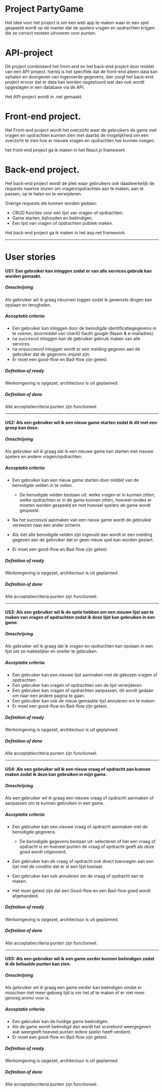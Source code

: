 # **Project PartyGame**
Het idee voor het project is om een web app te maken waar er een spel gespeeld wordt op de manier dat de spelers vragen en opdrachten krijgen die ze correct moeten uitvoeren voor punten.

# API-project
Dit project combineerd het front-end en het back-end project door middel van een API-project. hierbij is het specifiek dat de front-end alleen data kan ophalen en doorgeven van ingevoerde gegevens, dan zorgt het back-end project ervoor dat er data kan worden opgestuurd wat dan ook wordt opgeslagen in een database via de API.

Het API-project wordt in .net gemaakt.

# Front-end project.
Het Front-end project wordt het overzicht waar de gebruikers de game met vragen en opdrachten kunnen zien met daarbij de mogelijkheid om een overzicht te zien hoe er nieuwe vragen en opdrachten toe kunnen voegen.

het front-end project ga ik maken in het React.js framework
# Back-end project.
Het back-end project wordt de plek waar gebruikers ook daadwerkelijk de requests naartoe sturen om vragen/opdrachten aan te maken, aan te passen, op te halen en te verwijderen.

Overige requests die kunnen worden gedaan:
- CRUD functies voor een lijst van vragen of opdrachten.
- Game starten, bijhouden en beëindigen.
- Een lijst van vragen of opdrachten publiek maken.

Het back-end project ga ik maken in het asp.net framework.

------------------------------------------------------------
# User stories
#### **US1:** Een gebruiker kan inloggen zodat er van alle services gebruik kan worden gemaakt.

##### Omschrijving
Als gebruiker wil ik graag inkunnen loggen zodat ik gewenste dingen kan opslaan en terughalen.

##### **Acceptatie criteria:**
- Een gebruiker kan inloggen door de benodigde identificatiegegevens in te voeren, doormiddel van UserID 0auth google (Naam & e-mailadres).
- na succesvol inloggen kan de gebruiker gebruik maken van alle services.
- na onsuccesvol inloggen wordt er een melding gegeven aan de gebruiker dat de gegevens onjuist zijn.
- Er moet een good-flow en Bad-flow zijn getest.

##### **Definition of ready**
Werkomgeving is opgezet, architectuur is uit geplanned.

##### **Definition of done**
Alle acceptatiecriteria punten zijn functioneel.

------------------------------------------------------------
#### **US2:** Als een gebruiker wil ik een nieuw game starten zodat ik dit met een groep kan doen.

##### Omschrijving
Als gebruiker wil ik graag dat ik een nieuwe game kan starten met nieuwe spelers en andere vragen/opdrachten.

##### **Acceptatie criteria:**
- Een gebruiker kan een nieuw game starten door middel van de benodigde velden in te vullen.

     - De benodigde velden bestaan uit: welke vragen er in kunnen zitten, welke opdrachten er in de game kunnen zitten, hoeveel rondes er moeten worden gespeeld en met hoeveel spelers de game wordt gespeeld.
- Na het succesvol aanmaken van een nieuw game wordt de gebruiker verwezen naar een ander scherm.
- Als niet alle benodigde velden zijn ingevuld dan wordt er een melding gegeven aan de gebruiker dat er geen nieuw spel kan worden gestart.
- Er moet een good-flow en Bad-flow zijn getest.

##### **Definition of ready**
Werkomgeving is opgezet, architectuur is uit geplanned.

##### **Definition of done**
Alle acceptatiecriteria punten zijn functioneel.

------------------------------------------------------------
#### **US3:** Als een gebruiker wil ik de optie hebben om een nieuwe lijst aan te maken van vragen of opdrachten zodat ik deze lijst kan gebruiken in een game.

##### Omschrijving
Als gebruiker wil ik graag dat ik vragen en opdrachten kan opslaan in een lijst om ze makkelijker en sneller te gebruiken.

##### **Acceptatie criteria:**
- Een gebruiker kan een nieuwe lijst aanmaken met de gekozen vragen of opdrachten.
- Een gebruiker kan vragen of opdrachten van de lijst verwijderen.
- Een gebruiker kan vragen of opdrachten aanpassen, dit wordt gedaan om naar een andere pagina te gaan.
- Een gebruiker kan ook de nieuw gemaakte lijst annuleren om te maken.
- Er moet een good-flow en Bad-flow zijn getest.

##### **Definition of ready**
Werkomgeving is opgezet, architectuur is uit geplanned.

##### **Definition of done**
Alle acceptatiecriteria punten zijn functioneel.

------------------------------------------------------------
#### **US4:** Als een gebruiker wil ik een nieuw vraag of opdracht aan kunnen maken zodat ik deze kan gebruiken in mijn game.

##### Omschrijving
Als een gebruiker wil ik graag een nieuwe vraag of opdracht aanmaken of aanpassen om te kunnen gebruiken in een game.

##### **Acceptatie criteria:**
- Een gebruiker kan een nieuwe vraag of opdracht aanmaken met de benodigde gegevens.

     - De benodigde gegevens bestaan uit: selecteren of het een vraag of opdracht is en hoeveel punten de vraag of opdracht geeft als deze goed wordt uitgevoerd.
- Een gebruiker kan de vraag of opdracht ook direct toevoegen aan een lijst met de conditie dat er al een lijst bestaat.
- Een gebruiker kan ook annuleren om de vraag of opdracht aan te maken.
- Het moet getest zijn dat een Good-flow en een Bad-flow goed wordt afgehandeld.

##### **Definition of ready**
Werkomgeving is opgezet, architectuur is uit geplanned.

##### **Definition of done**
Alle acceptatiecriteria punten zijn functioneel.

------------------------------------------------------------
#### **US5:** Als een gebruiker wil ik een game eerder kunnen beëindigen zodat ik de behaalde punten kan zien.

##### Omschrijving
Als  gebruiker wil ik graag een game eerder kan beëndigen omdat er misschien niet meer geboeg tijd is om het af te maken of er niet meer genoeg animo voor is.

##### **Acceptatie criteria:**
- Een gebruiker kan de huidige game beëindigen.
- Als de game wordt beëindigd dan wordt het scorebord weergegeven wat weergeeft hoeveel punten iedere speler heeft verdient.
- Er moet een good-flow en Bad-flow zijn getest.

##### **Definition of ready**
Werkomgeving is opgezet, architectuur is uit geplanned.

##### **Definition of done**
Alle acceptatiecriteria punten zijn functioneel.